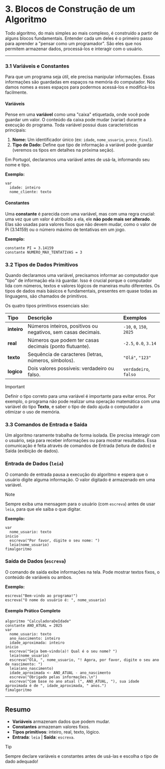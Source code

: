 # 3. Blocos de Construção de um Algoritmo

Todo algoritmo, do mais simples ao mais complexo, é construído a partir de alguns blocos fundamentais. Entender cada um deles é o primeiro passo para aprender a "pensar como um programador". São eles que nos permitem armazenar dados, processá-los e interagir com o usuário.

---

### 3.1 Variáveis e Constantes

Para que um programa seja útil, ele precisa manipular informações. Essas informações são guardadas em espaços na memória do computador. Nós damos nomes a esses espaços para podermos acessá-los e modificá-los facilmente.

#### Variáveis

Pense em uma **variável** como uma "caixa" etiquetada, onde você pode guardar um valor. O conteúdo da caixa pode mudar (variar) durante a execução do programa. Toda variável possui duas características principais:

1.  **Nome:** Um identificador único (ex: `idade`, `nome_usuario`, `preco_final`).
2.  **Tipo de Dado:** Define que tipo de informação a variável pode guardar (veremos os tipos em detalhes na próxima seção).


Em Portugol, declaramos uma variável antes de usá-la, informando seu nome e tipo.

**Exemplo:**
```portugol
var
  idade: inteiro
  nome_cliente: texto
```

#### Constantes

Uma **constante** é parecida com uma variável, mas com uma regra crucial: uma vez que um valor é atribuído a ela, ele **não pode mais ser alterado**. Elas são usadas para valores fixos que não devem mudar, como o valor de Pi (3.14159) ou o número máximo de tentativas em um jogo.


**Exemplo:**
```portugol
constante PI = 3.14159
constante NUMERO_MAX_TENTATIVAS = 3
```

### 3.2 Tipos de Dados Primitivos

Quando declaramos uma variável, precisamos informar ao computador que "tipo" de informação ela irá guardar. Isso é crucial porque o computador lida com números, textos e valores lógicos de maneiras muito diferentes. Os tipos de dados mais básicos e fundamentais, presentes em quase todas as linguagens, são chamados de primitivos.

Os quatro tipos primitivos essenciais são:


| Tipo      | Descrição                                                        | Exemplos                  |
| :-------- | :--------------------------------------------------------------- | :------------------------ |
| **inteiro** | Números inteiros, positivos ou negativos, sem casas decimais.     | `-10`, `0`, `150`, `2025` |
| **real**    | Números que podem ter casas decimais (ponto flutuante).           | `-2.5`, `0.0`, `3.14`     |
| **texto**   | Sequência de caracteres (letras, números, símbolos).              | `"Olá"`, `"123"`          |
| **logico**  | Dois valores possíveis: verdadeiro ou falso.                      | `verdadeiro`, `falso`     |

> [!IMPORTANT]
> Definir o tipo correto para uma variável é importante para evitar erros. Por exemplo, o programa não pode realizar uma operação matemática com uma variável do tipo **Texto**, e saber o tipo de dado ajuda o computador a otimizar o uso de memória.

### 3.3 Comandos de Entrada e Saída

Um algoritmo raramente trabalha de forma isolada. Ele precisa interagir com o usuário, seja para receber informações ou para mostrar resultados. Essa comunicação é feita através de comandos de Entrada (leitura de dados) e Saída (exibição de dados).


### Entrada de Dados (`leia`)

O comando de entrada pausa a execução do algoritmo e espera que o usuário digite alguma informação. O valor digitado é armazenado em uma variável.

> [!NOTE]
> Sempre exiba uma mensagem para o usuário (com `escreva`) antes de usar `leia`, para que ele saiba o que digitar.

**Exemplo:**
```portugol
var
  nome_usuario: texto
inicio
  escreva("Por favor, digite o seu nome: ")
  leia(nome_usuario)
fimalgoritmo
```


### Saída de Dados (`escreva`)

O comando de saída exibe informações na tela. Pode mostrar textos fixos, o conteúdo de variáveis ou ambos.

**Exemplo:**
```portugol
escreva("Bem-vindo ao programa!")
escreva("O nome do usuário é: ", nome_usuario)
```


#### Exemplo Prático Completo

```portugol
algoritmo "CalculadoraDeIdade"
constante ANO_ATUAL = 2025
var
  nome_usuario: texto
  ano_nascimento: inteiro
  idade_aproximada: inteiro
inicio
  escreva("Seja bem-vindo(a)! Qual é o seu nome? ")
  leia(nome_usuario)
  escreva("Olá, ", nome_usuario, "! Agora, por favor, digite o seu ano de nascimento: ")
  leia(ano_nascimento)
  idade_aproximada <- ANO_ATUAL - ano_nascimento
  escreva("Obrigado pelas informações.\n")
  escreva("Com base no ano atual (", ANO_ATUAL, "), sua idade aproximada é de ", idade_aproximada, " anos.")
fimalgoritmo
```

---

## Resumo

- **Variáveis** armazenam dados que podem mudar.
- **Constantes** armazenam valores fixos.
- **Tipos primitivos**: inteiro, real, texto, lógico.
- **Entrada**: `leia` | **Saída**: `escreva`.

> [!TIP]
> Sempre declare variáveis e constantes antes de usá-las e escolha o tipo de dado adequado!
